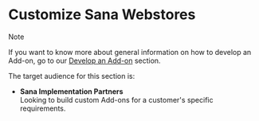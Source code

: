 # Customize Sana Webstores

> [!NOTE]
> If you want to know more about general information on how to develop an Add-on, go to our [Develop an Add-on](/getting-started/develop-an-addon/index.html) section.

The target audience for this section is:
  - **Sana Implementation Partners**
    <br/>Looking to build custom Add-ons for a customer's specific requirements.